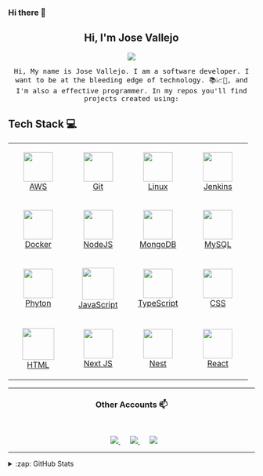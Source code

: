 ### Hi there 👋

<h2 align="center"> Hi, I'm Jose Vallejo <br/> </h2>

<p align="center">
	<img src="https://media.giphy.com/media/gh0RRgkTXedvF0pDc0/giphy.gif">
</p>


<p align="center"> <samp>Hi, My name is Jose Vallejo. I am a software developer. I want to be at the bleeding edge of technology. 📚📈🔬, and I'm also a effective programmer. In my repos you'll find projects created using:


## Tech Stack :computer: <br>

<table align="center">
  <tbody>
   <tr>
		<td align="center" width="20%"><a href="https://aws.amazon.com/es/" target="_blank">
			<p><img style="display: block;" height=60px src="https://img.icons8.com/color/48/000000/amazon-web-services.png" />AWS</p></a>
		</td>
		<td align="center" width="20%"><a href="https://github.com/" target="_blank">
			<p><img style="display: block;" height=60px src="https://img.icons8.com/ios-glyphs/2x/github-2.png">Git</p></a>
		</td>
		<td align="center" width="20%"><a href="https://www.linux.org/" target="_blank">
			<p><img style="display: block;" height=60px src="https://img.icons8.com/color/48/000000/linux.png" />Linux</p></a>
		</td>
		<td align="center" width="20%"><a href="https://www.jenkins.io/" target="_blank">
			<p><img style="display: block;" height=60px src="https://img.icons8.com/color/48/000000/jenkins.png" />Jenkins</p></a>
		</td>
	</tr>
	<tr>
		<td align="center" width="20%"><a href="https://www.docker.com/" target="_blank">
			<p><img style="display: block;" height=60px src="https://img.icons8.com/color/48/000000/docker.png"/>Docker</p></a>
		</td>
		<td align="center" width="20%"><a href="https://nodejs.org/es/docs/" target="_blank">
			<p><img style="display: block;" height=60px src="https://img.icons8.com/color/2x/nodejs.png" />NodeJS</p></a>
		</td>
		<td align="center" width="20%"><a href="https://www.mongodb.com/es" target="_blank">
			<p><img style="display: block;" height=60px src="https://img.icons8.com/color/48/000000/mongodb.png">MongoDB</p></a>
		</td>
		<td align="center" width="20%"><a href="https://www.mysql.com/" target="_blank">
			<p><img style="display: block;" height=60px src="https://img.icons8.com/ios-filled/50/000000/mysql-logo.png" />MySQL</p></a>
		</td>
	</tr>
	<tr>
		<td align="center" width="20%"><a href="https://www.python.org/" target="_blank">
			<p><img style="display: block;" height=60px src="https://img.icons8.com/color/2x/python.png" />Phyton</p></a>
		</td>
		<td align="center" width="20%"><a href="https://developer.mozilla.org/es/docs/Web/JavaScript" target="_blank">
			<p><img style="display: block;" height=65px src="https://img.icons8.com/color/2x/javascript.png" />JavaScript</p>
		</td>
		<td align="center" width="20%"><a href="https://www.typescriptlang.org/" target="_blank">
			<p><img style="display: block;" height=60px src="https://img.icons8.com/color/48/000000/typescript.png"/>TypeScript</p></a>
		</td>
		<td align="center" width="20%"><a href="https://developer.mozilla.org/es/docs/Web/CSS" target="_blank">
			<p><img style="display: block;" height=60px src="https://img.icons8.com/color/48/000000/css3.png" />CSS</p></a>
			</td>
  </tr>
	<tr>
		<td align="center" width="20%"><a href="https://developer.mozilla.org/es/docs/Web/HTML" target="_blank">
			<p><img style="display: block;" height=65px src="https://img.icons8.com/color/2x/html-5.png" />HTML</p></a>
		</td>
		<td align="center" width="20%"><a href="https://nextjs.org/" target="_blank">
			<p><img style="display: block;" height=60px src="https://upload.wikimedia.org/wikipedia/commons/8/8e/Nextjs-logo.svg">Next JS</p></a>
		</td>
		<td align="center" width="20%"><a href="https://nestjs.com/" target="_blank">
			<p><img style="display: block;" height=60px src="https://seeklogo.com/images/N/nestjs-logo-09342F76C0-seeklogo.com.png">Nest</p>
		</td>
		<td align="center" width="20%"><a href="https://es.reactjs.org/" target="_blank">
			<p><img style="display: block;" height=60px src="https://img.icons8.com/ultraviolet/2x/react.png">React</p></a>
		</td>
	</tr>
</tbody>
</table>

____



<h3 align="center"> Other Accounts 📫 </h3>
<br />
<p align="center">
	<a href="https://twitter.com/JoseAVallejo12/">
		<img style="margin-left: 10px;" heigrt=60px src="https://img.icons8.com/cute-clipart/64/000000/twitter.png"/>
	</a>
	<a style="margin: 10px;" href="https://web.facebook.com/josealfredo.vallejocontreras.1?_rdc=1&_rdr/">
		<img style="margin-left: 10px;" heigrt=60px src="https://img.icons8.com/cute-clipart/64/000000/facebook.png"/>
	</a>
	<a href="https://www.linkedin.com/in/jose-alfredo-vallejo-contreras-38199480/">
		<img style="margin-left: 10px;" heigrt=60px src="https://img.icons8.com/cute-clipart/64/000000/linkedin.png"/>
	</a>

</p>

____

<details>
  <summary>:zap: GitHub Stats</summary>
  <img align="left" alt="Jose Vallejo's GitHub Stats" src="https://github-readme-stats.vercel.app/api?username=JoseAVallejo12&show_icons=true&hide_border=true" />
  <img src="https://jf-gh-stats.vercel.app/api/top-langs/?username=JoseAVallejo12&layout=compact&hide=java&title_color=3867D6&icon_color=3867D6" alt="GitHub Top Languages" align="top"/>
</details>

<!--
**josevallejo1984/josevallejo1984** is a ✨ _special_ ✨ repository because its `README.md` (this file) appears on your GitHub profile.

Here are some ideas to get you started:

- 🔭 I’m currently working on ...
- 🌱 I’m currently learning ...
- 👯 I’m looking to collaborate on ...
- 🤔 I’m looking for help with ...
- 💬 Ask me about ...
- 📫 How to reach me: ...
- 😄 Pronouns: ...
- ⚡ Fun fact: ...
-->

